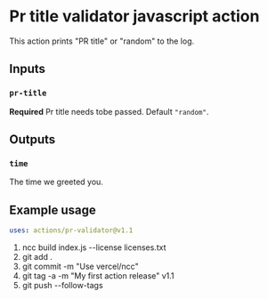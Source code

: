 # Pr title validator javascript action

This action prints "PR title" or "random"  to the log.

## Inputs

### `pr-title`

**Required** Pr title needs tobe passed. Default `"random"`.

## Outputs

### `time`

The time we greeted you.

## Example usage

```yaml
uses: actions/pr-validator@v1.1
```


1. ncc build index.js --license licenses.txt
2. git add .
3. git commit -m "Use vercel/ncc"
4. git tag -a -m "My first action release" v1.1
5. git push --follow-tags

